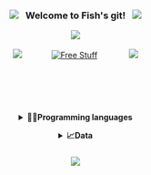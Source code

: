 

<h3 align="center">
  <img src="https://emoji.discord.st/emojis/768b108d-274f-4f44-a634-8477b16efce7.gif" width="25">
  &nbsp; Welcome to Fish's git! &nbsp;
  <img src="https://emoji.discord.st/emojis/768b108d-274f-4f44-a634-8477b16efce7.gif" width="25">
</h3>

<p align="center">
 <img src="https://readme-typing-svg.herokuapp.com/?lines=Hello;Have%20a%20good%20day%20!;Wish%20you%20happy%20!;Always%20learning%20new%20things&font=Fira%20Code&center=true&width=440&height=45&color=f75c7e&vCenter=true&size=22"></a>
	
</p>

<!-- 社交网站 -->
<div align="center">
	<img src="https://emoji.discord.st/emojis/00c6e060-f647-4e9c-b06f-ce5d44866ff3.gif" width="25">&nbsp;&nbsp;&nbsp;&nbsp;&nbsp;&nbsp;&nbsp;&nbsp;&nbsp;&nbsp;&nbsp;&nbsp;
 <a href="https://twitter.com/fish_214057"><img width="20px" alt="Free Stuff" title="Fish's twitter" src="https://i.imgur.com/OXZM1L6.png"/></a>
	&nbsp;&nbsp;&nbsp;&nbsp;&nbsp;&nbsp;&nbsp;&nbsp;&nbsp;&nbsp;&nbsp;&nbsp;
	<img src="https://emoji.discord.st/emojis/00c6e060-f647-4e9c-b06f-ce5d44866ff3.gif" width="25">
 </div>
 <h1>&nbsp;</h1>
 
<details>	
<summary align="center"><b>👨‍💻Programming languages</b></summary><br>
<div align="center">
Programming languages
</div>
<div align="center">
  <img src="https://github.com/FishFishh/PicGoDemo/blob/main/icon/java.svg" title="Java" alt="Java" width="40" height="40"/>&nbsp;
  <img src="https://github.com/FishFishh/PicGoDemo/blob/main/icon/spring.svg" title="Spring" alt="Spring" width="40" height="40"/>&nbsp;
  <img src="https://github.com/FishFishh/PicGoDemo/blob/main/icon/mysql.svg" title="MySQL"  alt="MySQL" width="40" height="40"/>&nbsp;
	&nbsp;
</div>


<div align="center">
	⚡Like⚡
</div>
<div align="center">
	<img  src="https://img.shields.io/badge/Steam-171a21?style=flat-square&logo=steam&logoColor=#28B463" />
		&nbsp;
</div>

<br></details>
<details>	
<summary align="center"><b>📈Data</b></summary><br>
<div align="center"> 
	Data
</div>
<div align="center">
	<h3>
		<img  src="https://stats.justsong.cn/api/github?username=FishFishh&theme=dark" />
		<img  src="https://stats.justsong.cn/api/csdn?id=qq_52803707&theme=dark" />
	</h3>
</div>

<div align="center">
	<img  src="https://github-readme-streak-stats.herokuapp.com/?user=FishFishh" />
</div>
<div align="center">
	<img src="https://metrics.lecoq.io/FishFishh?template=classic&config.timezone=Asia%2FShanghai">

</div>
<!--GitHub 统计卡片-->
<div align="center">
	<img height="137px" src="https://github-readme-stats.vercel.app/api?username=FishFishh&hide_title=true&hide_border=true&show_icons=trueline_height=21&text_color=000&icon_color=000&bg_color=0,c0c0aa,1cefff&theme=synthwave" />
</div>
<!--ea6161,ffc64d,fffc4d,52fa5ax-->
<div align="center">
	<img  src="https://github-readme-stats.vercel.app/api/top-langs/?username=FishFishh&hide_title=true&hide_border=true&layout=compact&langs_count=6&text_color=000&icon_color=fff&bg_color=0,aaffa9,11ffbd&theme=graywhite" />
</div>

<div align="center">
	<img src="https://activity-graph.herokuapp.com/graph?username=FishFishh&theme=xcode" />
</div>

<br></details>

<h3 align="center">
  <img src="https://emoji.discord.st/emojis/00c6e060-f647-4e9c-b06f-ce5d44866ff3.gif" width="25">
</h3>
